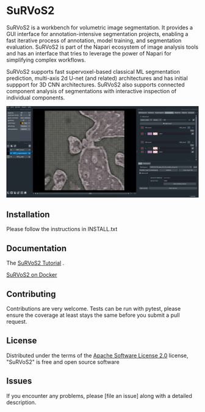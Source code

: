 # SuRVoS2

SuRVoS2 is a workbench for volumetric image segmentation. It provides a GUI interface for annotation-intensive segmentation projects, enabling a fast iterative process of annotation, model training, and segmentation evaluation. SuRVoS2 is part of the Napari ecosystem of image analysis tools and has an interface that tries to leverage the power of Napari for simplifying complex workflows.

SuRVoS2 supports fast supervoxel-based classical ML segmentation prediction, multi-axis 2d U-net (and related) architectures and has initial suppport for 3D CNN architectures.  SuRVoS2 also supports connected component analysis of segmentations with interactive inspection of individual components. 

![Screenshot](docs/screenshot.png)


## Installation

Please follow the instructions in INSTALL.txt

## Documentation

The [SuRVoS2 Tutorial] .

[SuRVoS2 on Docker]

## Contributing

Contributions are very welcome. Tests can be run with pytest, please ensure
the coverage at least stays the same before you submit a pull request.

## License

Distributed under the terms of the [Apache Software License 2.0] license,
"SuRVoS2" is free and open source software

## Issues

If you encounter any problems, please [file an issue] along with a detailed description.

[napari]: https://github.com/napari/napari
[@napari]: https://github.com/napari
[MIT]: http://opensource.org/licenses/MIT
[Apache Software License 2.0]: http://www.apache.org/licenses/LICENSE-2.0
[pip]: https://pypi.org/project/pip/
[PyPI]: https://pypi.org/
[SuRVoS2 Tutorial]: docs/Survos_Training_Sept_2022.pdf
[SuRVoS2 on Docker]: docs/Docker.md
